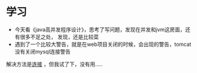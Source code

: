 # 学习

+ 今天看《java高并发程序设计》，思考了写问题，发现在并发和jvm这房面，还有很多不足之处，
发现，还是比较菜
+ 遇到了一个比较大警告，就是在web项目关闭的时候，会出现的警告，tomcat没有关闭mysql连接警告

解决方法是[连接](https://stackoverflow.com/questions/3320400/to-prevent-a-memory-leak-the-jdbc-driver-has-been-forcibly-unregistered)
，但我试了下，没有用.....
